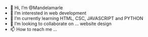 - 👋 Hi, I’m @Mandelamarle
- 👀 I’m interested in web development 
- 🌱 I’m currently learning HTML, CSC, JAVASCRIPT and PYTHON 
- 💞️ I’m looking to collaborate on ... website design
- 📫 How to reach me ...

<!---
Mandelamarle/Mandelamarle is a ✨ special ✨ repository because its `README.md` (this file) appears on your GitHub profile.
You can click the Preview link to take a look at your changes.
--->
